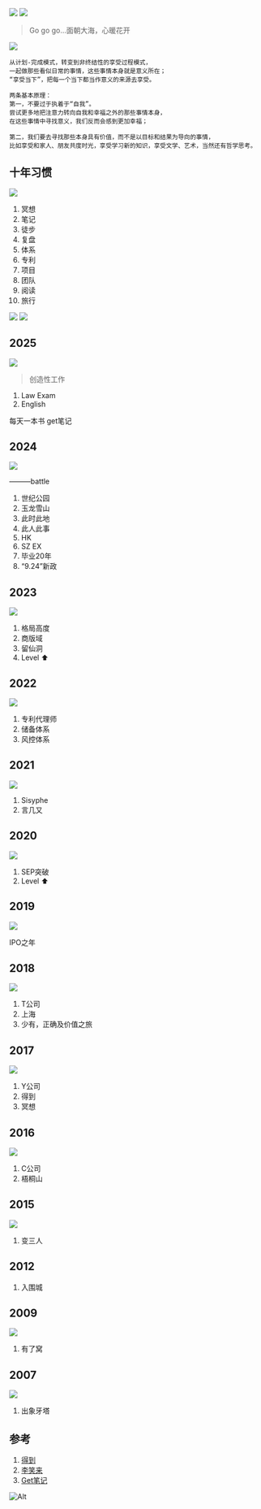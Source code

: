 

![](https://github.com/user-attachments/assets/8987e9bc-a61b-41ac-91a7-c993ec312fa9)
![](https://github.com/user-attachments/assets/0bce7a8d-159a-4a21-b5a2-c60bf032f294)
> Go go go...面朝大海，心暖花开

![](https://github.com/user-attachments/assets/afdd44e0-6fb1-4bc0-b2b1-cd903ef7a3a6)

```
从计划-完成模式，转变到非终结性的享受过程模式，
一起做那些看似日常的事情，这些事情本身就是意义所在；
“享受当下”，把每一个当下都当作意义的来源去享受。

两条基本原理：
第一，不要过于执着于“自我”。
尝试更多地把注意力转向自我和幸福之外的那些事情本身，
在这些事情中寻找意义，我们反而会感到更加幸福；

第二，我们要去寻找那些本身具有价值，而不是以目标和结果为导向的事情，
比如享受和家人、朋友共度时光，享受学习新的知识，享受文学、艺术，当然还有哲学思考。
```

## 十年习惯

![](https://github.com/user-attachments/assets/a156fb7b-9bd3-41f2-83bd-ec545f0076ae)

1. 冥想
2. 笔记
3. 徒步
4. 复盘
5. 体系
6. 专利
7. 项目
8. 团队
9. 阅读
10. 旅行

![](https://github.com/user-attachments/assets/78ceab85-b420-4e45-9144-c39549d3bce9)
![](https://github.com/user-attachments/assets/056fa538-3d53-4455-ad60-a1165186631a)


## 2025

![](https://github.com/user-attachments/assets/d5e21d89-9034-4afa-b727-275584d023a3)
> 创造性工作

1. Law Exam
2. English

每天一本书
get笔记

## 2024

![](https://github.com/user-attachments/assets/810c7bd6-01c2-4231-9baf-ff71168f1b34)

———battle

1. 世纪公园
2. 玉龙雪山
3. 此时此地
4. 此人此事
5. HK
6. SZ EX
7. 毕业20年
8. “9.24”新政

## 2023

![](https://github.com/user-attachments/assets/1f0152ff-a0e6-4ac1-80bc-a1f8af87c665)

1. 格局高度
2. 商版域
3. 留仙洞
4. Level ⬆️

## 2022

![](https://github.com/user-attachments/assets/cb997feb-11b3-40f0-b7b7-dbae8d72185f)

1. 专利代理师
2. 储备体系
3. 风控体系

## 2021

![](https://github.com/user-attachments/assets/b20a5385-8365-43a2-96a6-1cc79efe9074)

1. Sisyphe
2. 言几又

## 2020

![](https://github.com/user-attachments/assets/89d2dbc9-cae2-44dd-833c-ea848e183d9d)

1. SEP突破
2. Level ⬆️

## 2019

![](https://github.com/user-attachments/assets/585d6c00-5afc-4fb3-bf62-62d29ad17e89)

IPO之年

## 2018

![](https://github.com/user-attachments/assets/e989650b-7a46-4f6a-a49d-4520341eb069)

1. T公司
2. 上海
3. 少有，正确及价值之旅

## 2017

![](https://github.com/user-attachments/assets/81013850-74ce-4f9a-b744-ad7824b2097b)

1. Y公司
2. 得到
3. 冥想

## 2016

![](https://github.com/user-attachments/assets/bc4697ef-ef24-4ed9-ac70-eea84cb2eff8)

1. C公司
2. 梧桐山

## 2015

![](https://github.com/user-attachments/assets/ffe49beb-816a-4491-a8a6-780d1c2bc312)

1. 变三人

## 2012

1. 入围城

## 2009

![](https://github.com/user-attachments/assets/e0dcbf71-72bc-41e2-9c6d-fdcadf4d8a72)

1. 有了窝

## 2007

![](https://github.com/user-attachments/assets/d17cce16-7883-4353-8693-f3cb24a693fc)

1. 出象牙塔

## 参考

1. [得到](https://www.dedao.cn/)
2. [李笑来](https://lixiaolai.com/#/)
3. [Get笔记](https://www.biji.com/)

![Alt](https://repobeats.axiom.co/api/embed/40880927eaccfed2016f6281480f99f913459f14.svg "Repobeats analytics image")
